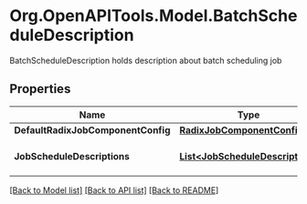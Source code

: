 # Org.OpenAPITools.Model.BatchScheduleDescription
BatchScheduleDescription holds description about batch scheduling job

## Properties

Name | Type | Description | Notes
------------ | ------------- | ------------- | -------------
**DefaultRadixJobComponentConfig** | [**RadixJobComponentConfig**](RadixJobComponentConfig.md) |  | [optional] 
**JobScheduleDescriptions** | [**List&lt;JobScheduleDescription&gt;**](JobScheduleDescription.md) | JobScheduleDescriptions descriptions of jobs to schedule within the batch | 

[[Back to Model list]](../README.md#documentation-for-models) [[Back to API list]](../README.md#documentation-for-api-endpoints) [[Back to README]](../README.md)

